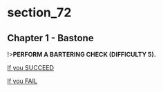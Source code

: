 
# section_72

## Chapter 1 - Bastone

!>**PERFORM A BARTERING CHECK (DIFFICULTY 5).** 

[If you SUCCEED](output/chapter1/section_74.md)

[If you FAIL](output/chapter1/section_75.md)


